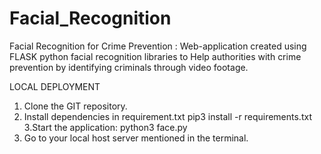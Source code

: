 # Facial_Recognition
Facial Recognition for Crime Prevention : Web-application created using FLASK python facial recognition libraries to Help authorities with crime prevention by identifying criminals through video footage.

LOCAL DEPLOYMENT

1. Clone the GIT repository.
2. Install dependencies in requirement.txt
	pip3 install -r requirements.txt
3.Start the application:
  python3 face.py
4. Go to your local host server mentioned in the terminal.
